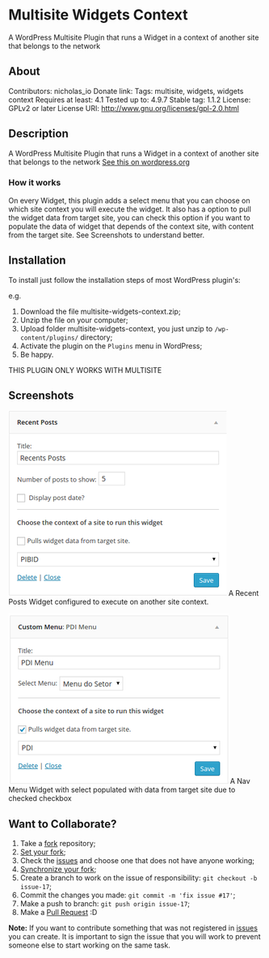 
Multisite Widgets Context
===========

A WordPress Multisite Plugin that runs a Widget in a context of another site that belongs to the network

## About ##

Contributors: nicholas_io
Donate link: 
Tags: multisite, widgets, widgets context
Requires at least: 4.1
Tested up to: 4.9.7
Stable tag: 1.1.2
License: GPLv2 or later
License URI: http://www.gnu.org/licenses/gpl-2.0.html

## Description ##

A WordPress Multisite Plugin that runs a Widget in a context of another site that belongs to the network [See this on wordpress.org](https://wordpress.org/plugins/multisite-widgets-context/)

### How it works ####
On every Widget, this plugin adds a select menu that you can choose on which site context you will execute the widget.
It also has a option to pull the widget data from target site, you can check this option if you want to populate the data of widget that depends of the context site, with content from the target site. See Screenshots to understand better.


## Installation ##

To install just follow the installation steps of most WordPress plugin's:

e.g.

1. Download the file multisite-widgets-context.zip;
2. Unzip the file on your computer;
3. Upload folder multisite-widgets-context, you just unzip to `/wp-content/plugins/` directory;
4. Activate the plugin on the `Plugins` menu in WordPress;
5. Be happy.

THIS PLUGIN ONLY WORKS WITH MULTISITE

## Screenshots ##

![A Recent Posts Widget configured to execute on another site context.](/screenshot-1.png?raw=true)
A Recent Posts Widget configured to execute on another site context.

![A Nav Menu Widget with select populated with data from target site due to checked checkbox](/screenshot-2.png?raw=true)
A Nav Menu Widget with select populated with data from target site due to checked checkbox


## Want to Collaborate? ##

1. Take a [fork](https://help.github.com/articles/fork-a-repo/) repository;
3. [Set your fork](https://help.github.com/articles/configuring-a-remote-for-a-fork/);
2. Check the [issues](https://github.com/WordPressBeloHorizonte/horizon-theme/issues) and choose one that does not have anyone working;
4. [Synchronize your fork](https://help.github.com/articles/syncing-a-fork/);
2. Create a branch to work on the issue of responsibility: `git checkout -b issue-17`;
3. Commit the changes you made: `git commit -m 'fix issue #17'`;
4. Make a push to branch: `git push origin issue-17`;
5. Make a [Pull Request](https://help.github.com/articles/using-pull-requests/) :D

**Note:** If you want to contribute something that was not registered in [issues](https://github.com/nicholasio/multisite-widgets-context/issues) you can create. It is important to sign the issue that you will work to prevent someone else to start working on the same task.
